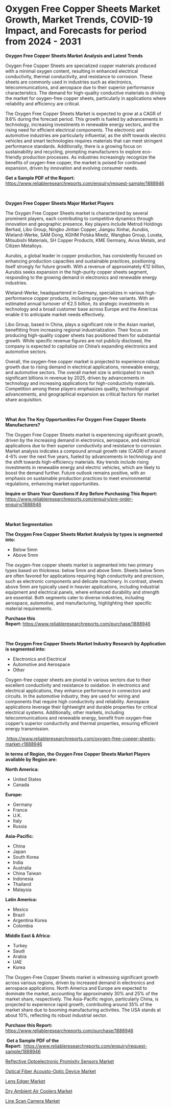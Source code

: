 <p><h1>Oxygen Free Copper Sheets Market Growth, Market Trends, COVID-19 Impact, and Forecasts for period from 2024 - 2031</h1></p><p><strong>Oxygen Free Copper Sheets Market Analysis and Latest Trends</strong></p>
<p><p>Oxygen Free Copper Sheets are specialized copper materials produced with a minimal oxygen content, resulting in enhanced electrical conductivity, thermal conductivity, and resistance to corrosion. These sheets are commonly used in industries such as electronics, telecommunications, and aerospace due to their superior performance characteristics. The demand for high-quality conductive materials is driving the market for oxygen-free copper sheets, particularly in applications where reliability and efficiency are critical.</p><p>The Oxygen Free Copper Sheets Market is expected to grow at a CAGR of 9.6% during the forecast period. This growth is fueled by advancements in technology, increasing investments in renewable energy sectors, and the rising need for efficient electrical components. The electronic and automotive industries are particularly influential, as the shift towards electric vehicles and smart technologies requires materials that can meet stringent performance standards. Additionally, there is a growing focus on sustainability and recycling, prompting manufacturers to explore eco-friendly production processes. As industries increasingly recognize the benefits of oxygen-free copper, the market is poised for continued expansion, driven by innovation and evolving consumer needs.</p></p>
<p><strong>Get a Sample PDF of the Report:&nbsp;</strong> <a href="https://www.reliableresearchreports.com/enquiry/request-sample/1888946?utm_campaign=10&utm_medium=2&utm_source=Github&utm_content=ia&utm_term=24102024&utm_id=oxygen-free-copper-sheets">https://www.reliableresearchreports.com/enquiry/request-sample/1888946</a></p>
<p>&nbsp;</p>
<p><strong>Oxygen Free Copper Sheets Major Market Players</strong></p>
<p><p>The Oxygen Free Copper Sheets market is characterized by several prominent players, each contributing to competitive dynamics through innovation and geographic presence. Key players include Metrod Holdings Berhad, Libo Group, Ningbo Jintian Copper, Jiangsu Xinhai, Aurubis, Wieland-Werke, SAM Dong, KGHM Polska Miedz, Wangbao Group, Luvata, Mitsubishi Materials, SH Copper Products, KME Germany, Aviva Metals, and Citizen Metalloys.</p><p>Aurubis, a global leader in copper production, has consistently focused on enhancing production capacities and sustainable practices, positioning itself strongly for future growth. With a revenue of approximately €12 billion, Aurubis seeks expansion in the high-purity copper sheets segment, responding to the growing demand in electronics and renewable energy industries.</p><p>Wieland-Werke, headquartered in Germany, specializes in various high-performance copper products, including oxygen-free variants. With an estimated annual turnover of €2.5 billion, its strategic investments in technology and a broad customer base across Europe and the Americas enable it to anticipate market needs effectively.</p><p>Libo Group, based in China, plays a significant role in the Asian market, benefitting from increasing regional industrialization. Their focus on producing high-quality copper sheets has positioned them for substantial growth. While specific revenue figures are not publicly disclosed, the company is expected to capitalize on China’s expanding electronics and automotive sectors.</p><p>Overall, the oxygen-free copper market is projected to experience robust growth due to rising demand in electrical applications, renewable energy, and automotive sectors. The overall market size is anticipated to reach significant billions in revenue by 2025, driven by advancements in technology and increasing applications for high-conductivity materials. Competition among these players emphasizes quality, technological advancements, and geographical expansion as critical factors for market share acquisition.</p></p>
<p>&nbsp;</p>
<p><strong>What Are The Key Opportunities For Oxygen Free Copper Sheets Manufacturers?</strong></p>
<p><p>The Oxygen Free Copper Sheets market is experiencing significant growth, driven by the increasing demand in electronics, aerospace, and electrical applications due to their superior conductivity and resistance to corrosion. Market analysis indicates a compound annual growth rate (CAGR) of around 4-6% over the next five years, fueled by advancements in technology and the shift towards high-efficiency materials. Key trends include rising investments in renewable energy and electric vehicles, which are likely to boost the demand further. Future outlook remains positive, with an emphasis on sustainable production practices to meet environmental regulations, enhancing market opportunities.</p></p>
<p><strong>Inquire or Share Your Questions If Any Before Purchasing This Report:</strong> <a href="https://www.reliableresearchreports.com/enquiry/pre-order-enquiry/1888946?utm_campaign=10&utm_medium=2&utm_source=Github&utm_content=ia&utm_term=24102024&utm_id=oxygen-free-copper-sheets">https://www.reliableresearchreports.com/enquiry/pre-order-enquiry/1888946</a></p>
<p>&nbsp;</p>
<p><strong>Market Segmentation</strong></p>
<p><strong>The Oxygen Free Copper Sheets Market Analysis by types is segmented into:</strong></p>
<p><ul><li>Below 5mm</li><li>Above 5mm</li></ul></p>
<p><p>The oxygen-free copper sheets market is segmented into two primary types based on thickness: below 5mm and above 5mm. Sheets below 5mm are often favored for applications requiring high conductivity and precision, such as electronic components and delicate machinery. In contrast, sheets above 5mm are typically used in heavier applications, including industrial equipment and electrical panels, where enhanced durability and strength are essential. Both segments cater to diverse industries, including aerospace, automotive, and manufacturing, highlighting their specific material requirements.</p></p>
<p><strong>Purchase this Report:&nbsp;</strong><a href="https://www.reliableresearchreports.com/purchase/1888946?utm_campaign=10&utm_medium=2&utm_source=Github&utm_content=ia&utm_term=24102024&utm_id=oxygen-free-copper-sheets">https://www.reliableresearchreports.com/purchase/1888946</a></p>
<p>&nbsp;</p>
<p><strong>The Oxygen Free Copper Sheets Market Industry Research by Application is segmented into:</strong></p>
<p><ul><li>Electronics and Electrical</li><li>Automotive and Aerospace</li><li>Other</li></ul></p>
<p><p>Oxygen-free copper sheets are pivotal in various sectors due to their excellent conductivity and resistance to oxidation. In electronics and electrical applications, they enhance performance in connectors and circuits. In the automotive industry, they are used for wiring and components that require high conductivity and reliability. Aerospace applications leverage their lightweight and durable properties for critical electrical systems. Additionally, other markets, including telecommunications and renewable energy, benefit from oxygen-free copper’s superior conductivity and thermal properties, ensuring efficient energy transmission.</p></p>
<p><a href="https://www.reliableresearchreports.com/oxygen-free-copper-sheets-market-r1888946?utm_campaign=10&utm_medium=2&utm_source=Github&utm_content=ia&utm_term=24102024&utm_id=oxygen-free-copper-sheets">&nbsp;https://www.reliableresearchreports.com/oxygen-free-copper-sheets-market-r1888946</a></p>
<p><strong>In terms of Region, the Oxygen Free Copper Sheets Market Players available by Region are:</strong></p>
<p>
    <p> <strong> North America: </strong>
        <ul>
            <li>United States</li>
            <li>Canada</li>
        </ul>
        </p> 
    <p> <strong> Europe: </strong>
        <ul>
            <li>Germany</li>
            <li>France</li>
            <li>U.K.</li>
            <li>Italy</li>
            <li>Russia</li>
        </ul>
        </p> 
    <p> <strong> Asia-Pacific: </strong>
        <ul>
            <li>China</li>
            <li>Japan</li>
            <li>South Korea</li>
            <li>India</li>
            <li>Australia</li>
            <li>China Taiwan</li>
            <li>Indonesia</li>
            <li>Thailand</li>
            <li>Malaysia</li>
        </ul>
        </p> 
    <p> <strong> Latin America: </strong>
        <ul>
            <li>Mexico</li>
            <li>Brazil</li>
            <li>Argentina Korea</li>
            <li>Colombia</li>
        </ul>
        </p> 
    <p> <strong> Middle East & Africa: </strong>
        <ul>
            <li>Turkey</li>
            <li>Saudi</li>
            <li>Arabia</li>
            <li>UAE</li>
            <li>Korea</li>
        </ul>
    </p>
    </p>
<p><p>The Oxygen-Free Copper Sheets market is witnessing significant growth across various regions, driven by increased demand in electronics and aerospace applications. North America and Europe are expected to dominate the market, accounting for approximately 30% and 25% of the market share, respectively. The Asia-Pacific region, particularly China, is projected to experience rapid growth, contributing around 35% of the market share due to booming manufacturing activities. The USA stands at about 10%, reflecting its robust industrial sector.</p></p>
<p><strong>Purchase this Report: </strong><a href="https://www.reliableresearchreports.com/purchase/1888946?utm_campaign=10&utm_medium=2&utm_source=Github&utm_content=ia&utm_term=24102024&utm_id=oxygen-free-copper-sheets">https://www.reliableresearchreports.com/purchase/1888946</a></p>
<p>&nbsp;<strong>Get a Sample PDF of the Report:&nbsp;&nbsp;</strong><a href="https://www.reliableresearchreports.com/enquiry/request-sample/1888946?utm_campaign=10&utm_medium=2&utm_source=Github&utm_content=ia&utm_term=24102024&utm_id=oxygen-free-copper-sheets">https://www.reliableresearchreports.com/enquiry/request-sample/1888946</a></p>
<p><strong></strong></p>
<p><p><a href="https://github.com/NancyAlvarado586/Market-Research-Report-List-1/blob/main/reflective-optoelectronic-promixity-sensors-market.md?utm_campaign=10&utm_medium=2&utm_source=Github&utm_content=ia&utm_term=24102024&utm_id=oxygen-free-copper-sheets">Reflective Optoelectronic Promixity Sensors Market</a></p><p><a href="https://www.linkedin.com/pulse/global-optical-fiber-acousto-optic-device-market-exploring-qaimc?utm_campaign=10&utm_medium=2&utm_source=Github&utm_content=ia&utm_term=24102024&utm_id=oxygen-free-copper-sheets">Optical Fiber Acousto-Optic Device Market</a></p><p><a href="https://issuu.com/reportprime-2/docs/lens-edger-market-size-2030.pptx_0b8e7d5250be55?utm_campaign=10&utm_medium=2&utm_source=Github&utm_content=ia&utm_term=24102024&utm_id=oxygen-free-copper-sheets">Lens Edger Market</a></p><p><a href="https://github.com/JubayerMia832/Market-Research-Report-List-1/blob/main/dry-ambient-air-coolers-market.md?utm_campaign=10&utm_medium=2&utm_source=Github&utm_content=ia&utm_term=24102024&utm_id=oxygen-free-copper-sheets">Dry Ambient Air Coolers Market</a></p><p><a href="https://issuu.com/reportprime-2/docs/line-scan-camera-market-size-2030.p_975fdc2dfd0cb5?utm_campaign=10&utm_medium=2&utm_source=Github&utm_content=ia&utm_term=24102024&utm_id=oxygen-free-copper-sheets">Line Scan Camera Market</a></p></p>